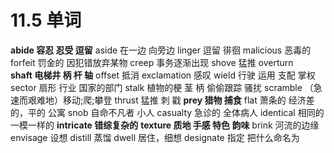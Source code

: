 # 11.5 单词

**abide 容忍 忍受 逗留**
aside 在一边 向旁边
linger 逗留 徘徊
malicious 恶毒的
forfeit 罚金的 因犯错放弃某物
creep 事务逐渐出现
shove 猛推
overturn  
**shaft 电梯井 柄 杆 轴**
offset 抵消
exclamation 感叹
wield 行驶 运用 支配 掌权
sector 扇形 行业 国家的部门
stalk 植物的梗 茎 柄 偷偷跟踪 骚扰
scramble （急速而艰难地）移动;爬;攀登
thrust 猛推 刺 戳
**prey 猎物 捕食**
flat 萧条的 经济差的，平的 公寓
snob 自命不凡者 小人
casualty 急诊的 全体病人
identical 相同的 一模一样的
**intricate 错综复杂的**
**texture 质地 手感 特色 韵味**
brink 河流的边缘
envisage 设想
distill 蒸馏
dwell 居住，细想
designate 指定 把什么命名为
